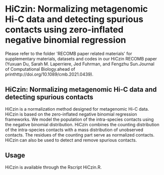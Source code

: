 # HiCzin: Normalizing metagenomic Hi-C data and detecting spurious contacts using zero-inflated negative binomial regression


Please refer to the folder 'RECOMB paper related materials' for supplementary materials, datasets and codes in our HiCzin RECOMB paper (Yuxuan Du, Sarah M. Laperriere, Jed Fuhrman, and Fengzhu Sun.Journal of Computational Biology.ahead of printhttp://doi.org/10.1089/cmb.2021.0439).



## HiCzin: Normalizing metagenomic Hi-C data and detecting spurious contacts
HiCzin is a normalization method designed for metagenomic Hi-C data. HiCzin is based on the zero-inflated negative binomial regression frameworks. We model the population of the intra-species contacts using the negative binomial distribution. HiCzin combines the counting distribution of the intra-species contacts with a mass distribution of unobserved contacts. The residues of the counting part serve as normalized contacts. HiCzin can also be used to detect and remove spurious contacts.


## Usage 
HiCzin is available through the Rscript HiCzin.R. 
